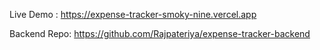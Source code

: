 Live Demo : https://expense-tracker-smoky-nine.vercel.app

Backend Repo: https://github.com/Rajpateriya/expense-tracker-backend

